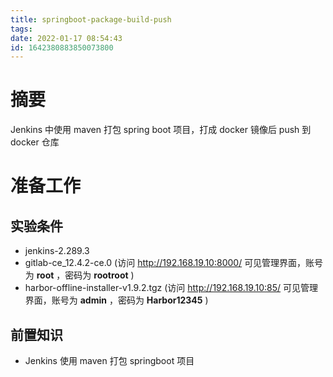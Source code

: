 ```yaml
---
title: springboot-package-build-push
tags: 
date: 2022-01-17 08:54:43
id: 1642380883850073800
---
```

# 摘要

Jenkins 中使用 maven 打包 spring boot 项目，打成 docker 镜像后 push 到 docker 仓库

# 准备工作

## 实验条件

- jenkins-2.289.3 
- gitlab-ce_12.4.2-ce.0  (访问 http://192.168.19.10:8000/ 可见管理界面，账号为 **root** ，密码为 **rootroot** )
- harbor-offline-installer-v1.9.2.tgz (访问 http://192.168.19.10:85/ 可见管理界面，账号为 **admin** ，密码为 **Harbor12345** )

## 前置知识

-  Jenkins 使用 maven 打包 springboot 项目
